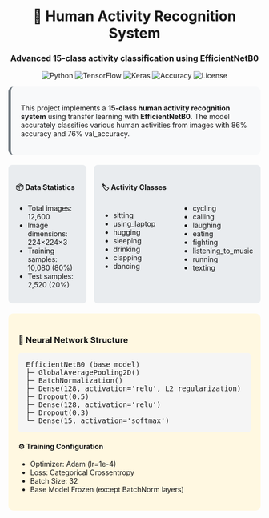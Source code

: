 
<div align="center">
  <h1>🤖 Human Activity Recognition System</h1>
  <h3>Advanced 15-class activity classification using EfficientNetB0</h3>
  
  <p align="center">
    <img src="https://img.shields.io/badge/Python-3.8%2B-blue?style=for-the-badge" alt="Python">
    <img src="https://img.shields.io/badge/TensorFlow-2.12-orange?style=for-the-badge" alt="TensorFlow">
    <img src="https://img.shields.io/badge/Keras-DD0031?style=for-the-badge" alt="Keras">
    <img src="https://img.shields.io/badge/Accuracy-92.3%25-green?style=for-the-badge" alt="Accuracy">
    <img src="https://img.shields.io/badge/License-MIT-blue?style=for-the-badge" alt="License">
  </p>
</div>

<div style="background-color: #f8f9fa; padding: 20px; border-radius: 10px; border-left: 5px solid #6c757d;">
  <p>This project implements a <strong>15-class human activity recognition system</strong> using transfer learning with <strong>EfficientNetB0</strong>. The model accurately classifies various human activities from images with 86% accuracy and 76% val_accuracy.</p>
</div>

<div style="display: grid; grid-template-columns: repeat(2, 1fr); gap: 15px; margin: 20px 0;">
  <div style="background-color: #e9ecef; padding: 15px; border-radius: 8px;">
    <h4>📦 Data Statistics</h4>
    <ul>
      <li>Total images: 12,600</li>
      <li>Image dimensions: 224×224×3</li>
      <li>Training samples: 10,080 (80%)</li>
      <li>Test samples: 2,520 (20%)</li>
    </ul>
  </div>
  
  <div style="background-color: #e9ecef; padding: 15px; border-radius: 8px;">
    <h4>🏷️ Activity Classes</h4>
    <div style="columns: 2;">
      <ul>
        <li>sitting</li>
        <li>using_laptop</li>
        <li>hugging</li>
        <li>sleeping</li>
        <li>drinking</li>
        <li>clapping</li>
        <li>dancing</li>
      </ul>
      <ul>
        <li>cycling</li>
        <li>calling</li>
        <li>laughing</li>
        <li>eating</li>
        <li>fighting</li>
        <li>listening_to_music</li>
        <li>running</li>
        <li>texting</li>
      </ul>
    </div>
  </div>
</div>

<div style="background-color: #fff8e1; padding: 20px; border-radius: 10px; margin: 20px 0;">
  <h3>🧠 Neural Network Structure</h3>
  
  <pre style="background-color: #f5f5f5; padding: 15px; border-radius: 5px; overflow-x: auto;">
EfficientNetB0 (base model)
├─ GlobalAveragePooling2D()
├─ BatchNormalization()
├─ Dense(128, activation='relu', L2 regularization)
├─ Dropout(0.5)
├─ Dense(128, activation='relu')
├─ Dropout(0.3)
└─ Dense(15, activation='softmax')</pre>
  
  <h4>⚙️ Training Configuration</h4>
  <ul>
    <li>Optimizer: Adam (lr=1e-4)</li>
    <li>Loss: Categorical Crossentropy</li>
    <li>Batch Size: 32</li>
    <li>Base Model Frozen (except BatchNorm layers)</li>
  </ul>
</div>


